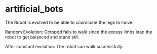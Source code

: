 # artificial_bots


The Robot is evolved to be able to coordinate the legs to move.

Random Evolution: Octopod fails to walk since the excess limbs lead the robot to get balanced and stand still.

After constant evolution: The robot can walk successfully.
